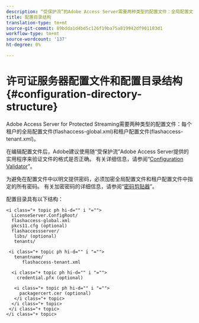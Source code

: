 ```yaml
---
description: “受保护流”的Adobe Access Server需要两种类型的配置文件：全局配置文件(flashaccess-global.xml)和每个租户的租户配置文件(flashaccess-tenant.xml)。
title: 配置目录结构
translation-type: tm+mt
source-git-commit: 89bdda1d4bd5c126f19ba75a819942df901183d1
workflow-type: tm+mt
source-wordcount: '137'
ht-degree: 0%

---
```



# 许可证服务器配置文件和配置目录结构{#configuration-directory-structure}

Adobe Access Server for Protected Streaming需要两种类型的配置文件：每个租户的全局配置文件(flashaccess-global.xml)和租户配置文件(flashaccess-tenant.xml)。

在编辑配置文件后，Adobe建议使用随“受保护流”Adobe Access Server提供的实用程序来验证文件的格式是否正确。 有关详细信息，请参阅“[Configuration Validator](../../aaxs-protected-streaming/aaxs-protected-streaming-utilities/configuration-validator.md)”。

为避免在配置文件中以明文提供密码，必须加密全局配置文件和租户配置文件中指定的所有密码。 有关加密密码的详细信息，请参阅“[密码剪贴器](../../aaxs-protected-streaming/aaxs-protected-streaming-utilities/password-scrambler.md)”。

配置目录具有以下结构：

```
<i class="+ topic ph hi-d="" i "="">
  LicenseServer.ConfigRoot/  
  flashaccess-global.xml  
  pkcs11.cfg (optional)  
  flashaccessserver/  
   libs/ (optional)  
   tenants/  
     
 <i class="+ topic ph hi-d="" i "="">
   tenantname/  
      flashaccess-tenant.xml  
       
  <i class="+ topic ph hi-d="" i "="">
    credential.pfx (optional)  
        
   <i class="+ topic ph hi-d="" i "="">
     packagercert.cer (optional) 
   </i class="+ topic> 
  </i class="+ topic> 
 </i class="+ topic> 
</i class="+ topic>
```

